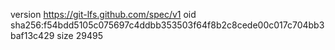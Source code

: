 version https://git-lfs.github.com/spec/v1
oid sha256:f54bdd5105c075697c4ddbb353503f64f8b2c8cede00c017c704bb3baf13c429
size 29495
